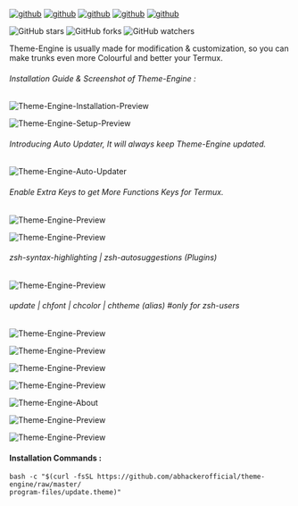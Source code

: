[![github](https://forthebadge.com/images/badges/built-for-android.svg)](https://github.com/abhackerofficial)
[![github](https://forthebadge.com/images/badges/built-with-love.svg)](https://github.com/abhackerofficial)
[![github](https://forthebadge.com/images/badges/check-it-out.svg)](https://github.com/abhackerofficial)
[![github](https://img.shields.io/badge/Theme–Engine-v.2.6-green?style=for-the-badge)](https://github.com/abhackerofficial)
[![github](https://img.shields.io/github/license/abhackerofficial/theme-engine?color=blue&style=for-the-badge)](https://github.com/abhackerofficial)

![GitHub stars](https://img.shields.io/github/stars/abhackerofficial/theme-engine.svg?style=social)
![GitHub forks](https://img.shields.io/github/forks/abhackerofficial/theme-engine.svg?style=social)
![GitHub watchers](https://img.shields.io/github/watchers/abhackerofficial/theme-engine.svg?style=social)

Theme-Engine is usually made for modification & customization, so you can make trunks even more Colourful and better your Termux.


###### Installation Guide & Screenshot of Theme-Engine :
![Theme-Engine-Installation-Preview](https://user-images.githubusercontent.com/63346676/93869698-c7546d80-fce9-11ea-9f1d-f76acb6312bf.jpg)

![Theme-Engine-Setup-Preview](https://user-images.githubusercontent.com/63346676/96665958-b98b1a00-1373-11eb-8d20-50271612e09a.jpg)

###### Introducing Auto Updater, It will always keep Theme-Engine updated.
![Theme-Engine-Auto-Updater](https://user-images.githubusercontent.com/63346676/96667146-1be51a00-1376-11eb-8563-e172495d3055.jpg)

###### Enable Extra Keys to get More Functions Keys for Termux.
![Theme-Engine-Preview](https://user-images.githubusercontent.com/63346676/96666825-877ab780-1375-11eb-9e26-a5301e6a34d5.jpg)

![Theme-Engine-Preview](https://user-images.githubusercontent.com/63346676/93869423-66c53080-fce9-11ea-8928-0ea1fd4cbb35.jpg)

###### zsh-syntax-highlighting | zsh-autosuggestions (Plugins)
![Theme-Engine-Preview](https://user-images.githubusercontent.com/63346676/93866675-9a9e5700-fce5-11ea-83b6-cea06074d32d.jpg)

###### update | chfont | chcolor | chtheme (alias) #only for zsh-users
![Theme-Engine-Preview](https://user-images.githubusercontent.com/63346676/93869474-76447980-fce9-11ea-8d3d-33f4680692a5.jpg)

![Theme-Engine-Preview](https://user-images.githubusercontent.com/63346676/93866769-bdc90680-fce5-11ea-9c3f-896dff968ee8.jpg)

![Theme-Engine-Preview](https://user-images.githubusercontent.com/63346676/93866816-cfaaa980-fce5-11ea-9a67-a72bee4db2fd.jpg)

![Theme-Engine-Preview](https://user-images.githubusercontent.com/63346676/93866923-efda6880-fce5-11ea-8150-7d1db1ce673d.jpg)

![Theme-Engine-About](https://user-images.githubusercontent.com/63346676/96666500-e25fdf00-1374-11eb-8f1a-cfd9d0cf6568.jpg)

![Theme-Engine-Preview](https://user-images.githubusercontent.com/63346676/96666106-14bd0c80-1374-11eb-9ce7-6a1d03b07b1a.jpg)

![Theme-Engine-Preview](https://user-images.githubusercontent.com/63346676/93867238-61b2b200-fce6-11ea-9e84-788839bb1cb7.jpg)


#### Installation Commands :
```
bash -c "$(curl -fsSL https://github.com/abhackerofficial/theme-engine/raw/master/
program-files/update.theme)"
